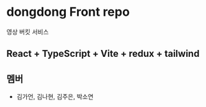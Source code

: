 # dongdong Front repo

영상 버킷 서비스

## React + TypeScript + Vite + redux + tailwind

## 멤버

- 김가언, 김나현, 김주은, 박소연
